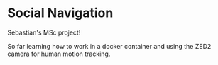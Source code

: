 # Social Navigation
Sebastian's MSc project!

So far learning how to work in a docker container and using the ZED2 camera for human motion tracking.
